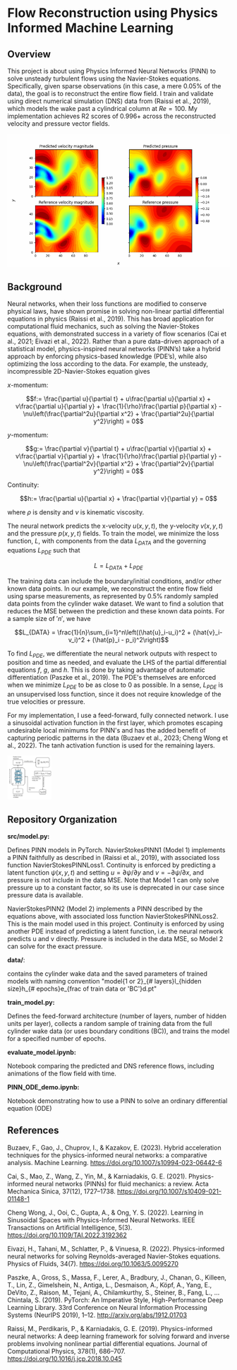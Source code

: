 # Flow Reconstruction using Physics Informed Machine Learning
## Overview
This project is about using Physics Informed Neural Networks (PINN) to solve unsteady turbulent flows using the Navier-Stokes equations. Specifically, given sparse observations (in this case, a mere 0.05% of the data), the goal is to reconstruct the entire flow field. I train and validate using direct numerical simulation (DNS) data from (Raissi et al., 2019), which models the wake past a cylindrical column at $`Re=100`$. My implementation achieves R2 scores of 0.996+ across the reconstructed velocity and pressure vector fields.

![](https://github.com/Matt2371/PINN_navier_stokes/blob/main/figures/ref_vs_pred_model2_5l_30h_200e_0.005d.gif)

## Background
Neural networks, when their loss functions are modified to conserve physical laws, have shown promise in solving non-linear partial differential equations in physics (Raissi et al., 2019). This has broad application for computational fluid mechanics, such as solving the Navier-Stokes equations, with demonstrated success in a variety of flow scenarios (Cai et al., 2021; Eivazi et al., 2022). Rather than a pure data-driven approach of a statistical model, physics-inspired neural networks (PINN’s) take a hybrid approach by enforcing physics-based knowledge (PDE’s), while also optimizing the loss according to the data. For example, the unsteady, incompressible 2D-Navier-Stokes equation gives

$`x`$-momentum:
```math
f:= \frac{\partial u}{\partial t} + u\frac{\partial u}{\partial x} + v\frac{\partial u}{\partial y} + \frac{1}{\rho}\frac{\partial p}{\partial x} -
\nu\left(\frac{\partial^2u}{\partial x^2} + \frac{\partial^2u}{\partial y^2}\right) = 0
```

$`y`$-momentum:
```math
g:= \frac{\partial v}{\partial t} + u\frac{\partial v}{\partial x} + v\frac{\partial v}{\partial y} + \frac{1}{\rho}\frac{\partial p}{\partial y} -
\nu\left(\frac{\partial^2v}{\partial x^2} + \frac{\partial^2v}{\partial y^2}\right) = 0
```


Continuity:
```math
h:= \frac{\partial u}{\partial x} + \frac{\partial v}{\partial y} = 0
```


where $`\rho`$ is density and $`\nu`$ is kinematic viscosity. 

The neural network predicts the x-velocity $`u\left(x,y,t\right)`$, the y-velocity $`v\left(x,y,t\right)`$ and the pressure $`p\left(x,y,t\right)`$ fields. To train the model, we minimize the loss function, $`L`$, with components from the data $`L_{DATA}`$ and the governing equations $`L_{PDE}`$ such that

```math
L = L_{DATA} + L_{PDE}
```


The training data can include the boundary/initial conditions, and/or other known data points. In our example, we reconstruct the entire flow field using sparse measurements, as represented by 0.5% randomly sampled data points from the cylinder wake dataset. We want to find a solution that reduces the MSE between the prediction and these known data points. For a sample size of $'n'$, we have

```math
L_{DATA} = \frac{1}{n}\sum_{i=1}^n\left((\hat{u}_i-u_i)^2 + (\hat{v}_i-v_i)^2 + (\hat{p}_i - p_i)^2\right)
```

To find $`L_{PDE}`$, we differentiate the neural network outputs with respect to position and time as needed, and evaluate the LHS of the partial differential equations $`f`$, $`g`$, and $`h`$. This is done by taking advantage of automatic differentiation (Paszke et al., 2019). The PDE's themselves are enforced when we minimize $`L_{PDE}`$ to be as close to 0 as possible. In a sense, $`L_{PDE}`$ is an unsupervised loss function, since it does not require knowledge of the true velocities or pressure.

For my implementation, I use a feed-forward, fully connected network. I use a sinusoidal activation function in the first layer, which promotes escaping undesirable local minimums for PINN's and has the added benefit of capturing periodic patterns in the data (Buzaev et al., 2023; Cheng Wong et al., 2022). The tanh activation function is used for the remaining layers.

<img src="https://github.com/Matt2371/PINN_navier_stokes/blob/main/figures/PINN_schematic.png" width="100" height="100" />


## Repository Organization
**src/model.py:**

Defines PINN models in PyTorch. 
NavierStokesPINN1 (Model 1) implements a PINN faithfully as described in (Raissi et al., 2019), with associated loss function NavierStokesPINNLoss1. Continuity is enforced by predicting a latent function $`\psi(x,y,t)`$ and setting $`u=\partial\psi/\partial y`$ and $`v=-\partial\psi/\partial x`$, and pressure is not include in the data MSE. Note that Model 1 can only solve pressure up to a constant factor, so its use is deprecated in our case since pressure data is available.

NavierStokesPINN2 (Model 2) implements a PINN described by the equations above, with associated loss function NavierStokesPINNLoss2. This is the main model used in this project. Continuity is enforced by using another PDE instead of predicting a latent function, i.e. the neural network predicts u and v directly. Pressure is included in the data MSE, so Model 2 can solve for the exact pressure.

**data/**:

contains the cylinder wake data and the saved parameters of trained models with naming convention "model{1 or 2}\_{# layers}l\_{hidden size}h\_{# epochs}e_{frac of train data or 'BC'}d.pt"

**train_model.py:**

Defines the feed-forward architecture (number of layers, number of hidden units per layer), collects a random sample of training data from the full cylinder wake data (or uses boundary conditions (BC)), and trains the model for a specified number of epochs.

**evaluate_model.ipynb:**

Notebook comparing the predicted and DNS reference flows, including animations of the flow field with time.

**PINN_ODE_demo.ipynb:**

Notebook demonstrating how to use a PINN to solve an ordinary differential equation (ODE)

## References
Buzaev, F., Gao, J., Chuprov, I., & Kazakov, E. (2023). Hybrid acceleration techniques for the physics-informed neural networks: a comparative analysis. Machine Learning. https://doi.org/10.1007/s10994-023-06442-6

Cai, S., Mao, Z., Wang, Z., Yin, M., & Karniadakis, G. E. (2021). Physics-informed neural networks (PINNs) for fluid mechanics: a review. Acta Mechanica Sinica, 37(12), 1727–1738. https://doi.org/10.1007/s10409-021-01148-1

Cheng Wong, J., Ooi, C., Gupta, A., & Ong, Y. S. (2022). Learning in Sinusoidal Spaces with Physics-Informed Neural Networks. IEEE Transactions on Artificial Intelligence, 5(3). https://doi.org/10.1109/TAI.2022.3192362

Eivazi, H., Tahani, M., Schlatter, P., & Vinuesa, R. (2022). Physics-informed neural networks for solving Reynolds-averaged Navier-Stokes equations. Physics of Fluids, 34(7). https://doi.org/10.1063/5.0095270

Paszke, A., Gross, S., Massa, F., Lerer, A., Bradbury, J., Chanan, G., Killeen, T., Lin, Z., Gimelshein, N., Antiga, L., Desmaison, A., Köpf, A., Yang, E., DeVito, Z., Raison, M., Tejani, A., Chilamkurthy, S., Steiner, B., Fang, L., … Chintala, S. (2019). PyTorch: An Imperative Style, High-Performance Deep Learning Library. 33rd Conference on Neural Information Processing Systems (NeurIPS 2019), 1–12. http://arxiv.org/abs/1912.01703

Raissi, M., Perdikaris, P., & Karniadakis, G. E. (2019). Physics-informed neural networks: A deep learning framework for solving forward and inverse problems involving nonlinear partial differential equations. Journal of Computational Physics, 378(1), 686–707. https://doi.org/10.1016/j.jcp.2018.10.045




